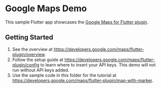 # Google Maps Demo

This sample Flutter app showcases the [Google Maps for Flutter plugin](https://developers.google.com/maps/flutter-plugin/overview).

## Getting Started

1. See the overview at https://developers.google.com/maps/flutter-plugin/overview.
1. Follow the setup guide at https://developers.google.com/maps/flutter-plugin/config to learn where to insert your API keys. This demo will not run without API keys added.
1. Use the sample code in this folder for the tutorial at https://developers.google.com/maps/flutter-plugin/map-with-marker.